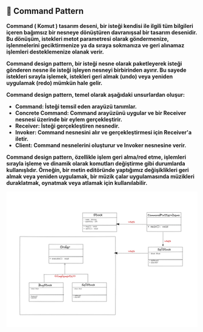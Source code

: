 ## :diamond_shape_with_a_dot_inside: Command Pattern

**Command ( Komut ) tasarım deseni, bir isteği kendisi ile ilgili tüm bilgileri içeren bağımsız bir nesneye dönüştüren davranışsal bir tasarım desenidir. Bu dönüşüm, istekleri metot parametresi olarak göndermenize, işlenmelerini geciktirmenize ya da sıraya sokmanıza ve geri alınamaz işlemleri desteklemenize olanak verir.**

**Command design pattern, bir isteği nesne olarak paketleyerek isteği gönderen nesne ile isteği işleyen nesneyi birbirinden ayırır. Bu sayede istekleri sırayla işlemek, istekleri geri almak (undo) veya yeniden uygulamak (redo) mümkün hale gelir.**

**Command design pattern, temel olarak aşağıdaki unsurlardan oluşur:**

- **Command: İsteği temsil eden arayüzü tanımlar.**
- **Concrete Command: Command arayüzünü uygular ve bir Receiver nesnesi üzerinde bir eylem gerçekleştirir.**
- **Receiver: İsteği gerçekleştiren nesnedir.**
- **Invoker: Command nesnesini alır ve gerçekleştirmesi için Receiver'a iletir.**
- **Client: Command nesnelerini oluşturur ve Invoker nesnesine verir.**

**Command design pattern, özellikle işlem geri alma/red etme, işlemleri sırayla işleme ve dinamik olarak komutları değiştirme gibi durumlarda kullanışlıdır. Örneğin, bir metin editöründe yaptığımız değişiklikleri geri almak veya yeniden uygulamak, bir müzik çalar uygulamasında müzikleri duraklatmak, oynatmak veya atlamak için kullanılabilir.**

![](../images/16-Behavioral-Command.png)